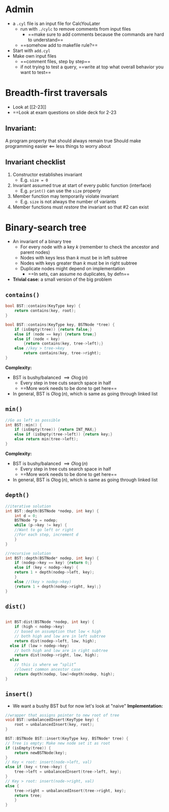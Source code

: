 # Admin
- a `.cyl` file is an input file for CalcYouLater
	- run with `./cylc` to remove comments from input files
		- ==make sure to add comments because the commands are hard to understand==
	- ==somehow add to makefile rule?==
- Start with `add.cyl`
- Make own input files
	- ==comment files, step by step==
	- if not trying to test a query, ==write at top what overall behavior you want to test==

# Breadth-first traversals
- Look at [[2-23]]
- ==Look at exam questions on slide deck for 2-23


## Invariant: 
A program property that should always remain true
	Should make programming easier $\impliedby$ less things to worry about

## Invariant checklist
1. Constructor establishes invariant
	- E.g. `size = 0`
2. Invariant assumed true at start of every public function (interface)
	- E.g. `print()` can use the `size` properly
3. Member function may temporarily violate invariant
	- E.g. `size` is not always the number of variants
4. Member functions must *restore* the invariant so that #2 can exist

# Binary-search tree
- An invariant of a binary tree
	- For every node with a key _k_ (remember to check the ancestor and parent nodes)
	- Nodes with keys less than *k* must be in left subtree
	- Nodes with keys greater than *k* must be in right subtree
	- Duplicate nodes might depend on implementation
		- ==In sets, can assume no duplicates, by defn==
- **Trivial case:** a small version of the big problem
## `contains()`

```c++
bool BST::contains(KeyType key) {
	return contains(key, root);
}

bool BST::contains(KeyType key, BSTNode *tree) {
	if (isEmpty(tree)) {return false;}
	else if (node == key) {return true;}
	else if (node < key) 
		{return contains(key, tree->left);}
	else //key > tree->key
		return contains(key, tree->right);
}
```

**Complexity:**
- BST is bushy/balanced $\implies O\log(n)$
	- Every step in tree cuts search space in half
	- ==More work needs to be done to get here==
- In general, BST is $O\log(n)$, which is same as going through linked list

## `min()`

```c++
//Go as left as possible
int BST::min() {
	if (isEmpty(tree)) {return INT_MAX;}
	else if (isEmpty(tree->left)) {return key;}
	else return min(tree->left);
}
```
**Complexity:**
- BST is bushy/balanced $\implies O\log(n)$
	- Every step in tree cuts search space in half
	- ==More work needs to be done to get here==
- In general, BST is $O\log(n)$, which is same as going through linked list

## `depth()`

```c++
//iterative solution
int BST::depth(BSTNode *nodep, int key) {
	int d = 0;
	BSTNode *p = nodep;
	while (p->key != key) {
	//Want to go left or right
	//For each step, increment d
	}
}

//recursive solution
int BST::depth(BSTNode* nodep, int key) {
	if (nodep->key == key) {return 0;}
	else if (key < nodep->key) {
	return 1 + depth(nodep->left, key);
	}
	else //(key > nodep->key)
	{return 1 + depth(nodep->right, key);}
}
```

## `dist()`

```c++

int BST:dist(BSTNode *nodep, int key) {
	if (high < nodep->key) 
	// based on assumption that low < high
    // both high and low are in left subtree
    return dist(nodep->left, low, high);
  else if (low > nodep->key)
    // both high and low are in right subtree
    return dist(nodep->right, low, high);
  else
    // this is where we “split”
    //lowest common ancestor case
    return depth(nodep, low)+depth(nodep, high);
}
```

## `insert()`

- We want a bushy BST but for now let's look at "naive"
**Implementation:**
```c++
//wrapper that assigns pointer to new root of tree
void BST::unbalancedInsert(KeyType key) {
	root = unbalancedInsert(key, root);
}

BST::BSTNode BST::insert(KeyType key, BSTNode* tree) {
// Tree is empty: Make new node set it as root
if (isEmpty(tree)) {
	return newBSTNode(key);
}
// Key < root: insert(node->left, val)
else if (key < tree->key) {
	tree->left = unbalancedInsert(tree->left, key);
}
// Key > root: insert(node->right, val)
else {
	tree->right = unbalancedInsert(tree->right, key);
	return tree;
	}
}

```

